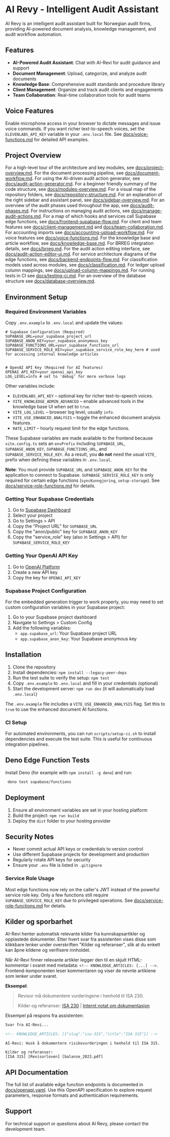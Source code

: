 
# AI Revy - Intelligent Audit Assistant

AI Revy is an intelligent audit assistant built for Norwegian audit firms, providing AI-powered document analysis, knowledge management, and audit workflow automation.

## Features

- **AI-Powered Audit Assistant**: Chat with AI-Revi for audit guidance and support
- **Document Management**: Upload, categorize, and analyze audit documents
- **Knowledge Base**: Comprehensive audit standards and procedure library
- **Client Management**: Organize and track audit clients and engagements
- **Team Collaboration**: Real-time collaboration tools for audit teams

## Voice Features

Enable microphone access in your browser to dictate messages and issue voice commands.
If you want richer text-to-speech voices, set the `ELEVENLABS_API_KEY` variable in
your `.env.local` file. See [docs/voice-functions.md](docs/voice-functions.md)
for detailed API examples.

## Project Overview

For a high-level tour of the architecture and key modules, see [docs/project-overview.md](docs/project-overview.md).
For the document processing pipeline, see [docs/document-workflow.md](docs/document-workflow.md).
For using the AI-driven audit action generator, see [docs/audit-action-generator.md](docs/audit-action-generator.md).
For a beginner friendly summary of the code structure, see [docs/modules-overview.md](docs/modules-overview.md).
For a visual map of the repository folders, see [docs/repository-structure.md](docs/repository-structure.md).
For an explanation of the right sidebar and assistant panel, see [docs/sidebar-overview.md](docs/sidebar-overview.md).
For an overview of the audit phases used throughout the app, see [docs/audit-phases.md](docs/audit-phases.md).
For instructions on managing audit actions, see [docs/manage-audit-actions.md](docs/manage-audit-actions.md).
For a map of which hooks and services call Supabase edge functions, see [docs/frontend-supabase-flow.md](docs/frontend-supabase-flow.md).
For client and team features see [docs/client-management.md](docs/client-management.md) and [docs/team-collaboration.md](docs/team-collaboration.md).
For accounting imports see [docs/accounting-upload-workflow.md](docs/accounting-upload-workflow.md).
For voice features see [docs/voice-functions.md](docs/voice-functions.md).
For the knowledge base and article workflow, see [docs/knowledge-base.md](docs/knowledge-base.md).
For BRREG integration details, see [docs/brreg.md](docs/brreg.md).
For the audit action editing interface, see [docs/audit-action-editor-ui.md](docs/audit-action-editor-ui.md).
For service architecture diagrams of the edge functions, see [docs/backend-endpoints-flow.md](docs/backend-endpoints-flow.md).
For classification models used across modules, see [docs/classification.md](docs/classification.md).
For ledger upload column mappings, see [docs/upload-column-mappings.md](docs/upload-column-mappings.md).
For running tests in CI see [docs/testing-ci.md](docs/testing-ci.md).
For an overview of the database structure see [docs/database-overview.md](docs/database-overview.md).

## Environment Setup

### Required Environment Variables

Copy `.env.example` to `.env.local` and update the values:

```env
# Supabase Configuration (Required)
SUPABASE_URL=your_supabase_project_url
SUPABASE_ANON_KEY=your_supabase_anonymous_key
SUPABASE_FUNCTIONS_URL=your_supabase_functions_url
SUPABASE_SERVICE_ROLE_KEY=your_supabase_service_role_key_here # used for accessing internal knowledge articles


# OpenAI API Key (Required for AI features)
OPENAI_API_KEY=your_openai_api_key
LOG_LEVEL=info # set to 'debug' for more verbose logs
```

Other variables include:

- `ELEVENLABS_API_KEY` – optional key for richer text-to-speech voices.
- `VITE_KNOWLEDGE_ADMIN_ADVANCED` – enable advanced tools in the knowledge base UI when set to `true`.
- `VITE_LOG_LEVEL` – browser log level, usually `info`.
- `VITE_USE_ENHANCED_ANALYSIS` – toggle the enhanced document analysis features.
- `RATE_LIMIT` – hourly request limit for the edge functions.

These Supabase variables are made available to the frontend because
`vite.config.ts` sets an `envPrefix` including `SUPABASE_URL`,
`SUPABASE_ANON_KEY`, `SUPABASE_FUNCTIONS_URL`, and
`SUPABASE_SERVICE_ROLE_KEY`.
As a result, you **do not** need the usual `VITE_` prefix when defining these
variables in `.env.local`.

**Note**: You must provide `SUPABASE_URL` and `SUPABASE_ANON_KEY` for the application to connect to Supabase. `SUPABASE_SERVICE_ROLE_KEY` is only required for certain edge functions (`syncKunngjoring`, `setup-storage`). See [docs/service-role-functions.md](docs/service-role-functions.md) for details.

### Getting Your Supabase Credentials

1. Go to [Supabase Dashboard](https://supabase.com/dashboard)
2. Select your project
3. Go to Settings > API
4. Copy the "Project URL" for `SUPABASE_URL`
5. Copy the "anon/public" key for `SUPABASE_ANON_KEY`
6. Copy the "service_role" key (also in Settings > API) for `SUPABASE_SERVICE_ROLE_KEY`

### Getting Your OpenAI API Key

1. Go to [OpenAI Platform](https://platform.openai.com/api-keys)
2. Create a new API key
3. Copy the key for `OPENAI_API_KEY`

### Supabase Project Configuration

For the embedded generation trigger to work properly, you may need to set custom configuration variables in your Supabase project:

1. Go to your Supabase project dashboard
2. Navigate to Settings > Custom Config
3. Add the following variables:
   - `app.supabase_url`: Your Supabase project URL
   - `app.supabase_anon_key`: Your Supabase anonymous key

## Installation

1. Clone the repository
2. Install dependencies: `npm install --legacy-peer-deps`
3. Run the test suite to verify the setup: `npm test`
4. Copy `.env.example` to `.env.local` and fill in your credentials (optional)
5. Start the development server: `npm run dev` (it will automatically load `.env.local`)

The `.env.example` file includes a `VITE_USE_ENHANCED_ANALYSIS` flag. Set this to `true` to use the enhanced document AI functions.

### CI Setup

For automated environments, you can run `scripts/setup-ci.sh` to install dependencies and execute the test suite. This is useful for continuous integration pipelines.

## Deno Edge Function Tests

Install Deno (for example with `npm install -g deno`) and run:

```bash
 deno test supabase/functions
```


## Deployment

1. Ensure all environment variables are set in your hosting platform
2. Build the project: `npm run build`
3. Deploy the `dist` folder to your hosting provider

## Security Notes

- Never commit actual API keys or credentials to version control
- Use different Supabase projects for development and production
- Regularly rotate API keys for security
- Ensure your `.env` file is listed in `.gitignore`

### Service Role Usage

Most edge functions now rely on the caller's JWT instead of the powerful service role key. Only a few functions still require `SUPABASE_SERVICE_ROLE_KEY` due to privileged operations. See [docs/service-role-functions.md](docs/service-role-functions.md) for details.

## Kilder og sporbarhet

AI-Revi henter automatisk relevante kilder fra kunnskapsartikler og opplastede dokumenter. Etter hvert svar fra assistenten vises disse som klikkbare lenker under overskriften "Kilder og referanser", slik at du enkelt kan åpne kildene og verifisere innholdet.

Når AI-Revi finner relevante artikler legger den til en skjult HTML-kommentar i svaret med metadata: `<!-- KNOWLEDGE_ARTICLES: [...] -->`. Frontend-komponenten leser kommentaren og viser de nevnte artiklene som lenker under svaret.

**Eksempel**:

> Revisor må dokumentere vurderingene i henhold til ISA 230.
>
> Kilder og referanser: [ISA 230](https://example.com/isa-230) | [Internt notat om dokumentasjon](https://example.com/notat.pdf)

Eksempel på respons fra assistenten:

```html
Svar fra AI-Revi...

<!-- KNOWLEDGE_ARTICLES: [{"slug":"isa-315","title":"ISA 315"}] -->
```

```
AI-Revi: Husk å dokumentere risikovurderingen i henhold til ISA 315.

Kilder og referanser:
[ISA 315] [Revisorloven] [balanse_2023.pdf]
```

## API Documentation

The full list of available edge function endpoints is documented in
[docs/openapi.yaml](docs/openapi.yaml). Use this OpenAPI specification to
explore request parameters, response formats and authentication requirements.

## Support

For technical support or questions about AI Revy, please contact the development team.
